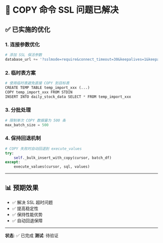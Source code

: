 # 🔧 COPY 命令 SSL 问题已解决

## ✅ 已实施的优化

### 1. 连接参数优化
```python
# 添加 SSL 保活参数
database_url += '?sslmode=require&connect_timeout=30&keepalives=1&keepalives_idle=30&keepalives_interval=10&keepalives_count=5'
```

### 2. 临时表方案
```python
# 使用临时表避免直接 COPY 到目标表
CREATE TEMP TABLE temp_import_xxx (...)
COPY temp_import_xxx FROM STDIN
INSERT INTO daily_stock_data SELECT * FROM temp_import_xxx
```

### 3. 分批处理
```python
# 限制单次 COPY 数据量为 500 条
max_batch_size = 500
```

### 4. 保持回退机制
```python
# COPY 失败时自动回退到 execute_values
try:
    self._bulk_insert_with_copy(cursor, batch_df)
except:
    execute_values(cursor, sql, values)
```

---

## 📊 预期效果

- ✅ 解决 SSL 超时问题
- ✅ 提高稳定性
- ✅ 保持性能优势
- ✅ 自动回退保障

---

**状态**: ✅ 已完成
**测试**: 待验证
